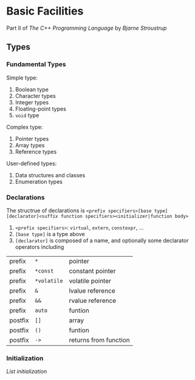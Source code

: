 # Basic Facilities
Part II of *The C++ Programming Language* by *Bjarne Stroustrup*

## Types

### Fundamental Types

Simple type:
1. Boolean type
2. Character types
3. Integer types
4. Floating-point types
5. `void` type

Complex type:
1. Pointer types
2. Array types
3. Reference types

User-defined types:
1. Data structures and classes
2. Enumeration types

### Declarations

The structrue of declarations is
`<prefix specifiers>[base type][declarator]<suffix function specifiers><initializer|function body>`

1. `<prefix specifiers>`: `virtual`, `extern`, `constexpr`, ...
2. `[base type]` is a type above
3. `[declarator]` is composed of a name, and optionally some declarator operators including

|         |             |                       |
| ------- | ----------- | --------------------- |
| prefix  | `*`         | pointer               |
| prefix  | `*const`    | constant pointer      |
| prefix  | `*volatile` | volatile pointer      |
| prefix  | `&`         | lvalue reference      |
| prefix  | `&&`        | rvalue reference      |
| prefix  | `auto`      | funtion               |
| postfix | `[]`        | array                 |
| postfix | `()`        | funtion               |
| postfix | `->`        | returns from function |

### Initialization
*List initialization*